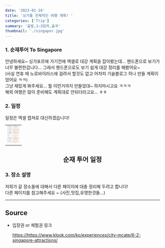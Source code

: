 ```yaml
---
date: '2023-01-24'
title: '싱가폴 전체적인 여행 계획! '
categories: ['Trip']
summary: '출발,1~3일차,출국'
thumbnail: './singapor.jpg'
---
```


### 1. 순재투어 To Singapore

안녕하세요~ 싱가포르에 가기전에 엑셀로 대강 계획을 잡아봤는데...
핸드폰으로 보기가 너무 불편한겁니다...
그래서 핸드폰으로도 보기 쉽게 대강 정리를 해봤어요~  
(사실 연휴 때 노로바이러스에 걸려서 할것도 없고 어차피 기술블로그 하나 만들 계획이었어요 ㅋㅋ)  
그냥 재밌게 봐주세요... 뭘 이런거까지 만들었대~ 하지마시고요 ㅋㅋㅋ  
해외 여행은 많이 준비해도 계획대로 안되더라고요... ㅎㅎ

### 2. 일정

일정은 엑셀 캡쳐로 대신하겠습니다!

<table align="center">
   <tr>
    <td><img alt="exel" src="./schedule.png" width="40"/></td>
    </tr>
</table>
<h2 align="center">
  순재 투어 일정
</h2>

### 3. 장소 설명

저희가 갈 장소들에 대해서 다른 페이지에 대충 정리해 두려고 합니다!  
다른 페이지를 참고해주세요 ~
(사진,맛집,유명한것들...)

---

## Source

- 입장권 or 체험권 링크

  [<https://https://www.klook.com/ko/experiences/city-mcate/6-2-singapore-attractions/>](https://www.klook.com/ko/experiences/city-mcate/6-2-singapore-attractions/)
